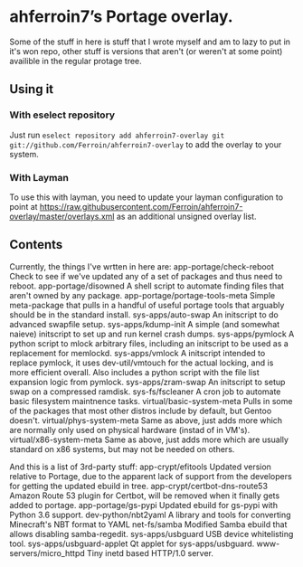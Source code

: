 # ahferroin7’s Portage overlay.

Some of the stuff in here is stuff that I wrote myself and am to lazy
to put in it's won repo, other stuff is versions that aren't (or weren't
at some point) availible in the regular protage tree.

## Using it

### With eselect repository

Just run `eselect repository add ahferroin7-overlay git git://github.com/Ferroin/ahferroin7-overlay`
to add the overlay to your system.

### With Layman

To use this with layman, you need to update your layman configuration to point at
https://raw.githubusercontent.com/Ferroin/ahferroin7-overlay/master/overlays.xml
as an additional unsigned overlay list.

## Contents

Currently, the things I've wrtten in here are:
app-portage/check-reboot        Check to see if we've updated any of a
                                set of packages and thus need to reboot.
app-portage/disowned            A shell script to automate finding
                                files that aren't owned by any package.
app-portage/portage-tools-meta  Simple meta-package that pulls in a
                                handful of useful portage tools that
                                arguably should be in the standard
                                install.
sys-apps/auto-swap              An initscript to do advanced swapfile
                                setup.
sys-apps/kdump-init             A simple (and somewhat naieve) initscript
                                to set up and run kernel crash dumps.
sys-apps/pymlock                A python script to mlock arbitrary files,
                                including an initscript to be used as
                                a replacement for memlockd.
sys-apps/vmlock                 A initscript intended to replace pymlock,
                                it uses dev-util/vmtouch for the actual
                                locking, and is more efficient overall.
                                Also includes a python script with the
                                file list expansion logic from pymlock.
sys-apps/zram-swap              An initscript to setup swap on a compressed
                                ramdisk.
sys-fs/fscleaner                A cron job to automate basic filesystem
                                maintnence tasks.
virtual/basic-system-meta       Pulls in some of the packages that most
                                other distros include by default, but
                                Gentoo doesn't.
virtual/phys-system-meta        Same as above, just adds more which are
                                normally only used on physical hardware
                                (instad of in VM's).
virtual/x86-system-meta         Same as above, just adds more which are
                                usually standard on x86 systems, but
                                may not be needed on others.

And this is a list of 3rd-party stuff:
app-crypt/efitools              Updated version relative to Portage,
                                due to the apparent lack of support from
                                the developers for getting the updated
                                ebuild in tree.
app-crypt/certbot-dns-route53   Amazon Route 53 plugin for Certbot,
                                will be removed when it finally gets
                                added to portage.
app-portage/gs-pypi             Updated ebuild for gs-pypi with Python
                                3.6 support.
dev-python/nbt2yaml             A library and tools for converting
                                Minecraft's NBT format to YAML
net-fs/samba                    Modified Samba ebuild that allows
                                disabling samba-regedit.
sys-apps/usbguard               USB device whitelisting tool.
sys-apps/usbguard-applet        Qt applet for sys-apps/usbguard.
www-servers/micro_httpd         Tiny inetd based HTTP/1.0 server.
